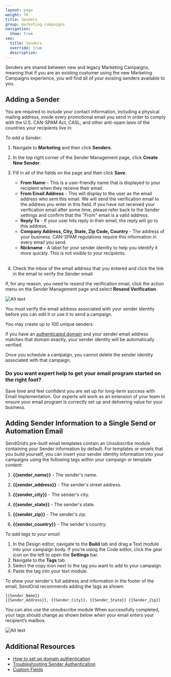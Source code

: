 ```yaml
---
layout: page
weight: 70
title: Senders
group: marketing-campaigns
navigation:
  show: true
seo:
  title: Senders
  override: true
  description:
---
```


<call-out>

Senders are shared between new and legacy Marketing Campaigns, meaning that if you are an existing customer using the new Marketing Campaigns experience, you will find all of your existing senders available to you. 

</call-out>


##     Adding a Sender

You are required to include your contact information, including a physical mailing address, inside every promotional email you send in order to comply with the U.S. CAN-SPAM Act, CASL, and other anti-spam laws of the countries your recipients live in.

*To add a Sender:*

1. Navigate to **Marketing** and then click **Senders**.
1. In the top right corner of the Sender Management page, click **Create New Sender**.
1. Fill in all of the fields on the page and then click **Save**.

    * **From Name** - This is a user-friendly name that is displayed to your recipient when they receive their email.
    * **From Email Address** - This will display to the user as the email address who sent this email. We will send the verification email to the address you enter in this field. If you have not received your verification email after some time, please refer back to the Sender settings and confirm that the "From" email is a valid address. 
    * **Reply To** - If your user hits reply in their email, the reply will go to this address.
    * **Company Address, City, State, Zip Code, Country** - The address of your business. CAN-SPAM regulations require this information in every email you send.
    * **Nickname** - A label for your sender identity to help you identify it more quickly. This is not visible to your recipients.
<br></br>
1. Check the inbox of the email address that you entered and click the link in the email to verify the Sender email.

If, for any reason, you need to resend the verification email, click the action menu on the Sender Management page and select **Resend Verification**.

![]({{root_url}}/img/email-validation-clicking.gif "Alt text")

<call-out>

<call-out type="warning">

You must verify the email address associated with your sender identity before you can edit it or use it to send a campaign.

</call-out>

<call-out>

You may create up to 100 unique senders.

</call-out>

If you have an [authenticated domain]({{root_url}}/ui/account-and-settings/how-to-set-up-domain-authentication/) and your sender email address matches that domain exactly, your sender identity will be automatically verified.

</call-out>

<call-out type="warning">

Once you schedule a campaign, you cannot delete the sender identity associated with that campaign.

</call-out>

<call-out-link linktext="IMPLEMENTATION SERVICES" img="/img/expert-insights-promo1.png" link="https://sendgrid.com/solutions/email-implementation/">

### Do you want expert help to get your email program started on the right foot?


Save time and feel confident you are set up for long-term success with Email Implementation. Our experts will work as an extension of your team to ensure your email program is correctly set up and delivering value for your business.

</call-out-link>

##     Adding Sender Information to a Single Send or Automation Email

SendGrid’s pre-built email templates contain an Unsubscribe module containing your Sender information by default. For templates or emails that you build yourself,  you can insert your sender identity information into your campaigns using the following tags within your campaign or template content:

1. **{{sender_name}}** - The sender's name.

1. **{{sender_address}}** - The sender's street address.

1. **{{sender_city}}** - The sender's city.

1. **{{sender_state}}** - The sender's state.

1. **{{sender_zip}}** - The sender's zip.

1. **{{sender_country}}** - The sender's country.

*To add tags to your email:*

1. In the Design editor, navigate to the **Build** tab and drag a Text module into your campaign body. If you’re using the Code editor, click the gear icon on the left to open the **Settings** bar.
1. Navigate to the **Tags** tab.
1. Select the copy icon next to the tag you want to add to your campaign.
1. Paste the tag into your text module.

To show your sender's full address and information in the footer of the email, SendGrid recommends adding the tags as shown:

```
{{Sender_Name}}
{{Sender_Address}}, {{Sender_City}}, {{Sender_State}} {{Sender_Zip}}
```

You can also use the unsubscribe module When successfully completed, your tags should change as shown below when your email enters your recipient’s mailbox.


![]({{root_url}}/img/sender-tag-comparison.png "Alt text")

## Additional Resources

- [How to set up domain authentication]({{root_url}}/ui/account-and-settings/how-to-set-up-domain-authentication/)
- [Troubleshooting Sender Authentication]({{root_url}}/ui/account-and-settings/troubleshooting-sender-authentication/)
- [Custom Fields]({{root_url}}/ui/managing-contacts/custom-fields/)